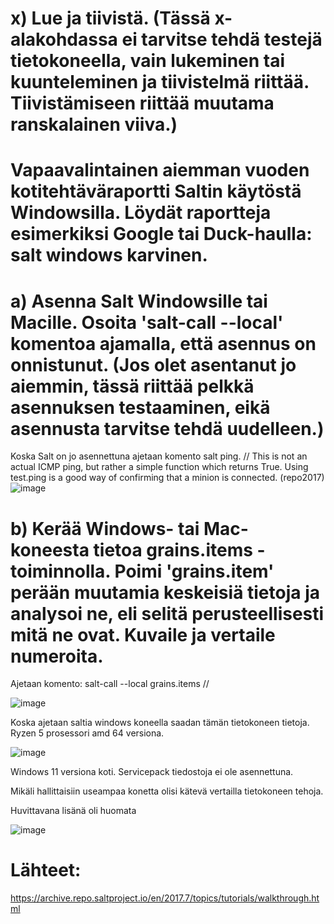# x) Lue ja tiivistä. (Tässä x-alakohdassa ei tarvitse tehdä testejä tietokoneella, vain lukeminen tai kuunteleminen ja tiivistelmä riittää. Tiivistämiseen riittää muutama ranskalainen viiva.)
# Vapaavalintainen aiemman vuoden kotitehtäväraportti Saltin käytöstä Windowsilla. Löydät raportteja esimerkiksi Google tai Duck-haulla: salt windows karvinen.



# a) Asenna Salt Windowsille tai Macille. Osoita 'salt-call --local' komentoa ajamalla, että asennus on onnistunut. (Jos olet asentanut jo aiemmin, tässä riittää pelkkä asennuksen testaaminen, eikä asennusta tarvitse tehdä uudelleen.)

Koska Salt on jo asennettuna ajetaan komento salt ping. // This is not an actual ICMP ping, but rather a simple function which returns True. Using test.ping is a good way of confirming that a minion is connected. (repo2017)
![image](https://github.com/Linux88888/Palvelintenhallinta/assets/143414956/3705eb39-299d-49d6-aa09-306f32297539)


# b) Kerää Windows- tai Mac-koneesta tietoa grains.items -toiminnolla. Poimi 'grains.item' perään muutamia keskeisiä tietoja ja analysoi ne, eli selitä perusteellisesti mitä ne ovat. Kuvaile ja vertaile numeroita.

Ajetaan komento: salt-call --local grains.items  // 

![image](https://github.com/Linux88888/Palvelintenhallinta/assets/143414956/3501e455-77cc-4aed-b1d1-447bb8af1328)

Koska ajetaan saltia windows koneella saadan tämän tietokoneen tietoja. Ryzen 5 prosessori amd 64  versiona.

![image](https://github.com/Linux88888/Palvelintenhallinta/assets/143414956/67a3dddd-8c49-470e-b0b8-88d9818afe23)

Windows 11 versiona koti. Servicepack tiedostoja ei ole asennettuna.

Mikäli hallittaisiin useampaa konetta olisi kätevä vertailla tietokoneen tehoja.

Huvittavana lisänä oli huomata

![image](https://github.com/Linux88888/Palvelintenhallinta/assets/143414956/0f3e3ecd-6cef-470a-984f-bae3e4c771f5)


# Lähteet:

https://archive.repo.saltproject.io/en/2017.7/topics/tutorials/walkthrough.html
